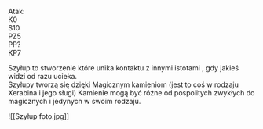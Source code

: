 Atak:  
K0  
S10  
PZ5  
PP?  
KP7

Szyłup to stworzenie które unika kontaktu z innymi istotami , gdy jakieś widzi od razu ucieka.  
Szyłupy tworzą się dzięki Magicznym kamieniom (jest to coś w rodzaju Xerabina i jego sługi) Kamienie mogą być różne od pospolitych zwykłych do magicznych i jedynych w swoim rodzaju.

![[Szyłup foto.jpg]]